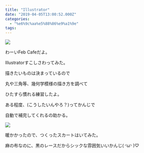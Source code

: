 ```yaml
---
title: "Illustrator"
date: "2019-04-05T13:00:52.000Z"
categories: 
  - "%e6%9c%aa%e5%88%86%e9%a1%9e"
tags: 
---
```


![](images/2019-04-05-14-32-203843495234986906202.jpg)

わーいFeb Cafeだよ。

Illustratorすこしさわってみた。

描きたいものは決まっているので

丸や三角等、幾何学模様の描き方を調べて

ひたすら慣れる練習したよ。

ある程度、(こうしたいんやろ？)ってかんじで

自動で補完してくれるの助かる。

![](images/2019-04-05-07-49-364203969685090684040.jpg)

暖かかったので、つくったスカートはいてみた。

麻の布なのに、黒のレースだからシックな雰囲気いいかんじ( ◜ω◝ )♡
